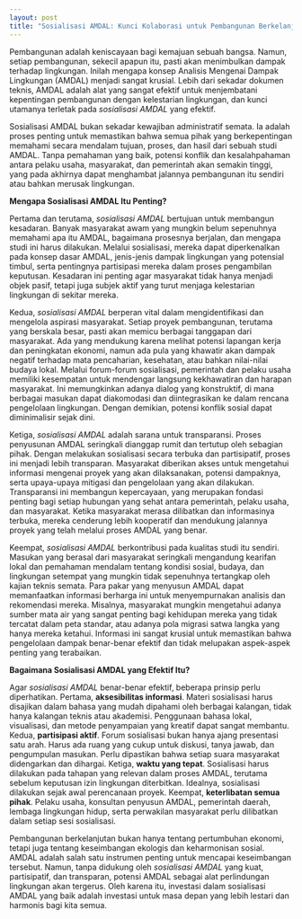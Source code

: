 ```yaml
---
layout: post
title: "Sosialisasi AMDAL: Kunci Kolaborasi untuk Pembangunan Berkelanjutan"
---
```


Pembangunan adalah keniscayaan bagi kemajuan sebuah bangsa. Namun, setiap pembangunan, sekecil apapun itu, pasti akan menimbulkan dampak terhadap lingkungan. Inilah mengapa konsep Analisis Mengenai Dampak Lingkungan (AMDAL) menjadi sangat krusial. Lebih dari sekadar dokumen teknis, AMDAL adalah alat yang sangat efektif untuk menjembatani kepentingan pembangunan dengan kelestarian lingkungan, dan kunci utamanya terletak pada *sosialisasi AMDAL* yang efektif.

Sosialisasi AMDAL bukan sekadar kewajiban administratif semata. Ia adalah proses penting untuk memastikan bahwa semua pihak yang berkepentingan memahami secara mendalam tujuan, proses, dan hasil dari sebuah studi AMDAL. Tanpa pemahaman yang baik, potensi konflik dan kesalahpahaman antara pelaku usaha, masyarakat, dan pemerintah akan semakin tinggi, yang pada akhirnya dapat menghambat jalannya pembangunan itu sendiri atau bahkan merusak lingkungan.

**Mengapa Sosialisasi AMDAL Itu Penting?**

Pertama dan terutama, *sosialisasi AMDAL* bertujuan untuk membangun kesadaran. Banyak masyarakat awam yang mungkin belum sepenuhnya memahami apa itu AMDAL, bagaimana prosesnya berjalan, dan mengapa studi ini harus dilakukan. Melalui sosialisasi, mereka dapat diperkenalkan pada konsep dasar AMDAL, jenis-jenis dampak lingkungan yang potensial timbul, serta pentingnya partisipasi mereka dalam proses pengambilan keputusan. Kesadaran ini penting agar masyarakat tidak hanya menjadi objek pasif, tetapi juga subjek aktif yang turut menjaga kelestarian lingkungan di sekitar mereka.

Kedua, *sosialisasi AMDAL* berperan vital dalam mengidentifikasi dan mengelola aspirasi masyarakat. Setiap proyek pembangunan, terutama yang berskala besar, pasti akan memicu berbagai tanggapan dari masyarakat. Ada yang mendukung karena melihat potensi lapangan kerja dan peningkatan ekonomi, namun ada pula yang khawatir akan dampak negatif terhadap mata pencaharian, kesehatan, atau bahkan nilai-nilai budaya lokal. Melalui forum-forum sosialisasi, pemerintah dan pelaku usaha memiliki kesempatan untuk mendengar langsung kekhawatiran dan harapan masyarakat. Ini memungkinkan adanya dialog yang konstruktif, di mana berbagai masukan dapat diakomodasi dan diintegrasikan ke dalam rencana pengelolaan lingkungan. Dengan demikian, potensi konflik sosial dapat diminimalisir sejak dini.

Ketiga, *sosialisasi AMDAL* adalah sarana untuk transparansi. Proses penyusunan AMDAL seringkali dianggap rumit dan tertutup oleh sebagian pihak. Dengan melakukan sosialisasi secara terbuka dan partisipatif, proses ini menjadi lebih transparan. Masyarakat diberikan akses untuk mengetahui informasi mengenai proyek yang akan dilaksanakan, potensi dampaknya, serta upaya-upaya mitigasi dan pengelolaan yang akan dilakukan. Transparansi ini membangun kepercayaan, yang merupakan fondasi penting bagi setiap hubungan yang sehat antara pemerintah, pelaku usaha, dan masyarakat. Ketika masyarakat merasa dilibatkan dan informasinya terbuka, mereka cenderung lebih kooperatif dan mendukung jalannya proyek yang telah melalui proses AMDAL yang benar.

Keempat, *sosialisasi AMDAL* berkontribusi pada kualitas studi itu sendiri. Masukan yang berasal dari masyarakat seringkali mengandung kearifan lokal dan pemahaman mendalam tentang kondisi sosial, budaya, dan lingkungan setempat yang mungkin tidak sepenuhnya tertangkap oleh kajian teknis semata. Para pakar yang menyusun AMDAL dapat memanfaatkan informasi berharga ini untuk menyempurnakan analisis dan rekomendasi mereka. Misalnya, masyarakat mungkin mengetahui adanya sumber mata air yang sangat penting bagi kehidupan mereka yang tidak tercatat dalam peta standar, atau adanya pola migrasi satwa langka yang hanya mereka ketahui. Informasi ini sangat krusial untuk memastikan bahwa pengelolaan dampak benar-benar efektif dan tidak melupakan aspek-aspek penting yang terabaikan.

**Bagaimana Sosialisasi AMDAL yang Efektif Itu?**

Agar *sosialisasi AMDAL* benar-benar efektif, beberapa prinsip perlu diperhatikan. Pertama, **aksesibilitas informasi**. Materi sosialisasi harus disajikan dalam bahasa yang mudah dipahami oleh berbagai kalangan, tidak hanya kalangan teknis atau akademisi. Penggunaan bahasa lokal, visualisasi, dan metode penyampaian yang kreatif dapat sangat membantu. Kedua, **partisipasi aktif**. Forum sosialisasi bukan hanya ajang presentasi satu arah. Harus ada ruang yang cukup untuk diskusi, tanya jawab, dan pengumpulan masukan. Perlu dipastikan bahwa setiap suara masyarakat didengarkan dan dihargai. Ketiga, **waktu yang tepat**. Sosialisasi harus dilakukan pada tahapan yang relevan dalam proses AMDAL, terutama sebelum keputusan izin lingkungan diterbitkan. Idealnya, sosialisasi dilakukan sejak awal perencanaan proyek. Keempat, **keterlibatan semua pihak**. Pelaku usaha, konsultan penyusun AMDAL, pemerintah daerah, lembaga lingkungan hidup, serta perwakilan masyarakat perlu dilibatkan dalam setiap sesi sosialisasi.

Pembangunan berkelanjutan bukan hanya tentang pertumbuhan ekonomi, tetapi juga tentang keseimbangan ekologis dan keharmonisan sosial. AMDAL adalah salah satu instrumen penting untuk mencapai keseimbangan tersebut. Namun, tanpa didukung oleh *sosialisasi AMDAL* yang kuat, partisipatif, dan transparan, potensi AMDAL sebagai alat perlindungan lingkungan akan tergerus. Oleh karena itu, investasi dalam sosialisasi AMDAL yang baik adalah investasi untuk masa depan yang lebih lestari dan harmonis bagi kita semua.
